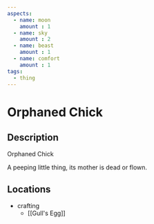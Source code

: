 ```yaml
---
aspects: 
  - name: moon
    amount : 1
  - name: sky
    amount : 2
  - name: beast
    amount : 1
  - name: comfort
    amount : 1
tags:
  - thing
---
```


# Orphaned Chick

## Description
Orphaned Chick

A peeping little thing, its mother is dead or flown.
## Locations
- crafting 
	- [[Gull's Egg]]